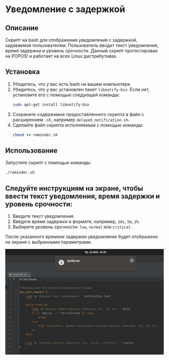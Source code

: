 # Уведомление с задержкой

## Описание
Скрипт на bash для отображения уведомления с задержкой, задаваемой пользователем.
Пользователь вводит текст уведомления, время задержки и уровень срочности. Данный скрипт протестирован на POPOS!
и работает на всех Linux дистрибутивах.

## Установка
1. Убедитесь, что у вас есть bash на вашем компьютере.
2. Убедитесь, что у вас установлен пакет `libnotify-bin`. Если нет, установите его с помощью следующей команды:
    ```sh
    sudo apt-get install libnotify-bin
    ```
3. Сохраните содержимое предоставленного скрипта в файл с расширением `.sh`, например `delayed_notification.sh`.
4. Сделайте файл скрипта исполняемым с помощью команды:
    ```sh
    chmod +x reminder.sh
    ```

## Использование
Запустите скрипт с помощью команды:
```sh
./reminder.sh
   ```

## Следуйте инструкциям на экране, чтобы ввести текст уведомления, время задержки и уровень срочности:

1. Введите текст уведомления.
2. Введите время задержки в формате, например, `10s`, `5m`, `2h`.
3. Выберите уровень срочности: `low`, `normal` или `critical`.

После указанного времени задержки уведомление будет отображено на экране с выбранными параметрами.

![img.png](img.png)